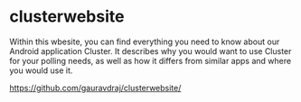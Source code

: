 # clusterwebsite

Within this wbesite, you can find everything you need to know about our Android application Cluster. 
It describes why you would want to use Cluster for your polling needs, as well as how it differs from
similar apps and where you would use it.

https://github.com/gauravdraj/clusterwebsite/
